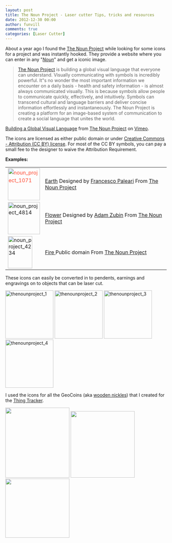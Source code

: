 ```yaml
---
layout: post
title: The Noun Project - Laser cutter Tips, tricks and resources
date: 2012-12-30 00:00
author: funvill
comments: true
categories: [Laser Cutter]
---
```

About a year ago I found the <a href="http://thenounproject.com/">The Noun Project</a> while looking for some icons for a project and was instantly hooked. They provide a website where you can enter in any "<em><a href="http://en.wikipedia.org/wiki/Noun">Noun</a></em>" and get a iconic image.
<blockquote><a href="http://thenounproject.com/">The Noun Project</a> is building a global visual language that everyone can understand. Visually communicating with symbols is incredibly powerful. It&quot;s no wonder the most important information we encounter on a daily basis - health and safety information - is almost always communicated visually. This is because symbols allow people to communicate quickly, effectively, and intuitively. Symbols can transcend cultural and language barriers and deliver concise information effortlessly and instantaneously. The Noun Project is creating a platform for an image-based system of communication to create a social language that unites the world.</blockquote>

<a href="http://vimeo.com/48846655">Building a Global Visual Language</a> from <a href="http://vimeo.com/user8772869">The Noun Project</a> on <a href="http://vimeo.com">Vimeo</a>.

The icons are licensed as either public domain or under <a href="http://creativecommons.org/licenses/by/3.0/">Creative Commons - Attribution (CC BY) license</a>. For most of the CC BY symbols, you can pay a small fee to the designer to waive the Attribution Requirement.

<strong>Examples: </strong>
<table>
<tbody>
<tr>
<td><a style="color: #ff4b33;line-height: 24px" href="http://blog.abluestar.com/public/uploads/2012/12/noun_project_1071.png"><img class="size-full wp-image-3115" alt="noun_project_1071" src="http://blog.abluestar.com/public/uploads/2012/12/noun_project_1071.png" width="100" height="100" /></a></td>
<td><a href="http://thenounproject.com/noun/earth/#icon-No1071" target="_blank">Earth</a>
Designed by <a href="http://thenounproject.com/Pale" target="_blank">Francesco Paleari</a>
From <a href="http://thenounproject.com/">The Noun Project</a></td>
</tr>
<tr>
<td><a href="http://blog.abluestar.com/public/uploads/2012/12/noun_project_4814.png"><img class="size-full wp-image-3116" alt="noun_project_4814" src="http://blog.abluestar.com/public/uploads/2012/12/noun_project_4814.png" width="100" height="100" /></a></td>
<td><a href="http://thenounproject.com/noun/flower/#icon-No4814">Flower</a>
Designed by <a href="http://thenounproject.com/adam.zubin" target="_blank">Adam Zubin</a>
From <a href="http://thenounproject.com/">The Noun Project</a></td>
</tr>
<tr>
<td><img class="alignnone size-full wp-image-3119" alt="noun_project_4234" src="http://blog.abluestar.com/public/uploads/2012/12/noun_project_4234.png" width="76" height="100" /></td>
<td><a href="http://thenounproject.com/noun/fire/#icon-No4234">Fire
</a>Public domain
From <a href="http://thenounproject.com/">The Noun Project</a></td>
</tr>
</tbody>
</table>
These icons can easily be converted in to pendents, earnings and engravings on to objects that can be laser cut.

<a href="http://blog.abluestar.com/public/uploads/2012/12/thenounproject_1.jpg"><img class="alignnone size-thumbnail wp-image-3123" alt="thenounproject_1" src="http://blog.abluestar.com/public/uploads/2012/12/thenounproject_1-150x150.jpg" width="150" height="150" /></a> <a href="http://blog.abluestar.com/public/uploads/2012/12/thenounproject_2.jpg"><img class="alignnone size-thumbnail wp-image-3124" alt="thenounproject_2" src="http://blog.abluestar.com/public/uploads/2012/12/thenounproject_2-150x150.jpg" width="150" height="150" /></a> <a href="http://blog.abluestar.com/public/uploads/2012/12/thenounproject_3.jpg"><img class="alignnone size-thumbnail wp-image-3125" alt="thenounproject_3" src="http://blog.abluestar.com/public/uploads/2012/12/thenounproject_3-150x150.jpg" width="150" height="150" /></a> <a href="http://blog.abluestar.com/public/uploads/2012/12/thenounproject_4.jpg"><img class="alignnone size-thumbnail wp-image-3126" alt="thenounproject_4" src="http://blog.abluestar.com/public/uploads/2012/12/thenounproject_4-150x150.jpg" width="150" height="150" /></a>

I used the icons for all the GeoCoins (aka <a href="http://blog.abluestar.com/the-last-batch-of-geocoins/">wooden nickles</a>) that I created for the <a href="http://www.abluestar.com/utilities/thing/">Thing Tracker</a>.

<a href="http://www.abluestar.com/utilities/thing/?act=view&amp;slug=57"><img class="alignnone" alt="" src="http://i.imgur.com/ULnmIl.jpg" width="200" height="218" /></a> <a href="http://www.abluestar.com/utilities/thing/?act=view&amp;slug=35"><img class="alignnone" alt="" src="http://i.imgur.com/RuOHnl.jpg" width="200" height="207" /></a> <img class="alignnone" alt="" src="http://i.imgur.com/pixHGl.jpg" width="200" height="184" />

&nbsp;

